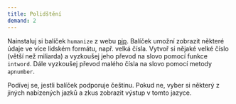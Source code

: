 ```yaml
---
title: Polidštění
demand: 2
---
```


Nainstaluj si balíček `humanize` z webu [pip](https://pypi.org/project/humanize/). Balíček umožní zobrazit některé údaje ve více lidském formátu, např. velká čísla. Vytvoř si nějaké velké číslo (větší než miliarda) a vyzkoušej jeho převod na slovo pomocí funkce `intword`. Dále vyzkoušej převod malého čísla na slovo pomocí metody `apnumber`.

Podívej se, jestli balíček podporuje češtinu. Pokud ne, vyber si některý z jiných nabízených jazků a zkus zobrazit výstup v tomto jazyce.
